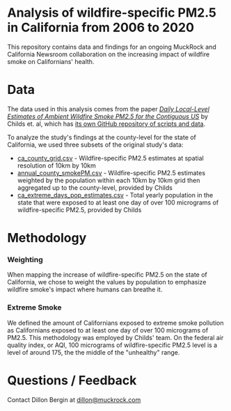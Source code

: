 # Analysis of wildfire-specific PM2.5 in California from 2006 to 2020

This repository contains data and findings for an ongoing MuckRock and California Newsroom collaboration on the increasing impact of wildfire smoke on Californians' health.

# Data 

The data used in this analysis comes from the paper *[Daily Local-Level Estimates of Ambient Wildfire Smoke PM2.5 for the Contiguous US](https://pubs.acs.org/doi/10.1021/acs.est.2c02934)* by Childs et. al, which has [its own GitHub repository of scripts and data](https://github.com/echolab-stanford/daily-10km-smokePM).

To analyze the study's findings at the county-level for the state of California, we used three subsets of the original study's data:

- [ca_county_grid.csv](data/processed/childs_county_level_results/ca_county_grid.csv) - Wildfire-specific PM2.5 estimates at spatial resolution of 10km by 10km 
- [annual_county_smokePM.csv](data/processed/childs_county_level_results/annual_county_smokePM.csv) - Wildfire-specific PM2.5 estimates weighted by the population within each 10km by 10km grid then aggregated up to the county-level, provided by Childs
- [ca_extreme_days_pop_estimates.csv](data/processed/childs_county_level_results/ca_extreme_days_pop_estimates.csv) - Total yearly population in the state that were exposed to at least one day of over 100 micrograms of wildfire-specific PM2.5, provided by Childs


# Methodology 

### Weighting
When mapping the increase of wildfire-specific PM2.5 on the state of California, we chose to weight the values by population to emphasize wildfire smoke's impact where humans can breathe it. 

### Extreme Smoke
We defined the amount of Californians exposed to extreme smoke pollution as Californians exposed to at least one day of over 100 micrograms of PM2.5. This methodology was employed by Childs' team. On the federal air quality index, or AQI, 100 micrograms of wildfire-specific PM2.5 level is a level of around 175, the the middle of the "unhealthy" range. 


# Questions / Feedback
Contact Dillon Bergin at dillon@muckrock.com 
